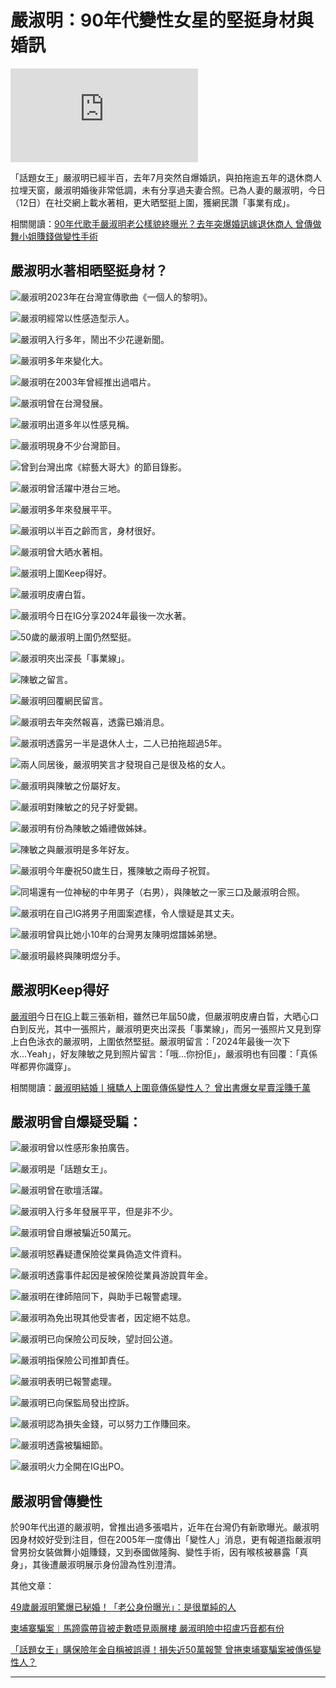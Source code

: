 # 嚴淑明：90年代變性女星的堅挺身材與婚訊

![嚴淑明水著相](https://media-proc.singtao.ca/photo.php?s=https://media.singtao.ca/wp-content/uploads/master_sandbox/2024/11/2024111222474564239.jpg&f=jpeg&w=815&q=75&v=1)

「話題女王」嚴淑明已經半百，去年7月突然自爆婚訊，與拍拖逾五年的退休商人拉埋天窗，嚴淑明婚後非常低調，未有分享過夫妻合照。已為人妻的嚴淑明，今日（12日）在社交網上載水著相，更大晒堅挺上圍，獲網民讚「事業有成」。

相關閱讀：[90年代歌手嚴淑明老公樣貌終曝光？去年突爆婚訊嫁退休商人 曾傳做舞小姐賺錢做變性手術](https://www.stheadline.com/realtime-entertainment/3381886/90%E5%B9%B4%E4%BB%A3%E6%AD%8C%E6%89%8B%E5%9A%B4%E6%B7%91%E6%98%8E%E8%80%81%E5%85%AC%E6%A8%A3%E8%B2%8C%E7%B5%82%E6%9B%9D%E5%85%89%E5%8E%BB%E5%B9%B4%E7%AA%81%E7%88%86%E5%A9%9A%E8%A8%8A%E5%AB%81%E9%80%80%E4%BC%BC%E5%B0%88%E6%AC%8A%E4%BA%BA-%E6%9B%BE%E5%82%B3%E5%81%9A%E8%88%9E%E5%B0%8F%E5%A7%90%E8%B3%BA%E9%8C%A2%E5%81%9A%E8%AE%8A%E6%80%A7%E6%89%8B%E8%A1%93)

## 嚴淑明水著相晒堅挺身材？

![嚴淑明2023年在台灣宣傳歌曲《一個人的黎明》。](https://image.hkhl.hk/f/1024p0/0x0/100/none/9f5515f5535af25b36362d2e059791e9/2023-07/VideoScreenshot--MandyyanshumingInstagram-0_01_.jpg)

![嚴淑明經常以性感造型示人。](https://image.hkhl.hk/f/1024p0/0x0/lr/sthl/3275ef7658d4382c3a1a850cc84afa7a/2023-07/enp15p05240403.jpg)

![嚴淑明入行多年，鬧出不少花邊新聞。](https://image.hkhl.hk/f/1024p0/0x0/lr/sthl/2f719ad9bc06d64433b843b67e68899f/2023-07/DCENT48503052003.jpg)

![嚴淑明多年來變化大。](https://image.hkhl.hk/f/1024p0/0x0/lr/sthl/ef70c90bc16ddea45e07105a6b27cacc/2023-07/IMG_8531.JPG)

![嚴淑明在2003年曾經推出過唱片。](https://image.hkhl.hk/f/1024p0/0x0/100/none/bef800e77a465d9d52d69e3c8e5819ed/2023-07/DCENT60617122003.jpg)

![嚴淑明曾在台灣發展。](https://image.hkhl.hk/f/1024p0/0x0/100/none/c1dd816f34e3e7d367200ddd5bfc4866/2023-07/DCENT62604042005.jpg)

![嚴淑明出道多年以性感見稱。](https://image.hkhl.hk/f/1024p0/0x0/lr/sthl/d8efcc92048bf63c913eb189565e964a/2023-07/xcab03aa.jpg)

![嚴淑明現身不少台灣節目。](https://image.hkhl.hk/f/1024p0/0x0/100/none/593b057c24b52130ba406e6d51dc8646/2023-07/IMG_2066a_0.jpg)

![曾到台灣出席《綜藝大哥大》的節目錄影。](https://image.hkhl.hk/f/1024p0/0x0/100/none/0538b6b10baadf567d0a8590cdfb7303/2023-07/wne14p20121110.jpg)

![嚴淑明曾活躍中港台三地。](https://image.hkhl.hk/f/1024p0/0x0/100/none/c885f5f3f55bea25ec84581f810f6a34/2024-07/YIM_20_.jpg)

![嚴淑明多年來發展平平。](https://image.hkhl.hk/f/1024p0/0x0/100/none/9ddcf147ce899fc3f348ed9aa3360225/2024-07/YIM_21_.jpg)

![嚴淑明以半百之齡而言，身材很好。](https://image.hkhl.hk/f/1024p0/0x0/100/none/8599162201bbfac83d96732b0e3a103e/2024-11/yim_11_.jpg)

![嚴淑明曾大晒水著相。](https://image.hkhl.hk/f/1024p0/0x0/100/none/02decf67defea450ffa2b9de13818950/2024-11/yim_16_.jpg)

![嚴淑明上圍Keep得好。](https://image.hkhl.hk/f/1024p0/0x0/100/none/e8bfaf649d1a4eb34e7fd104c1f83b79/2024-11/yim_18_.jpg)

![嚴淑明皮膚白晢。](https://image.hkhl.hk/f/1024p0/0x0/100/none/d0ded2622cef0357773e12176983110f/2024-11/yim_17_.jpg)

![嚴淑明今日在IG分享2024年最後一次水著。](https://image.hkhl.hk/f/1024p0/0x0/100/none/09340c924999e587036ad7850382fe1b/2024-11/yim_4_.jpg)

![50歲的嚴淑明上圍仍然堅挺。](https://image.hkhl.hk/f/1024p0/0x0/100/none/12d2d11246384fe1ae0c867ab58e0e7e/2024-11/yim_5_.jpg)

![嚴淑明夾出深長「事業線」。](https://image.hkhl.hk/f/1024p0/0x0/100/none/51ab235baac72868e8353c7964172c9b/2024-11/yim_3_.jpg)

![陳敏之留言。](https://image.hkhl.hk/f/1024p0/0x0/100/none/d6b7dcd920e6de0648c2674dba409efd/2024-11/CAP2_4.jpg)

![嚴淑明回覆網民留言。](https://image.hkhl.hk/f/1024p0/0x0/100/none/d8b4eb84244b2512a3e1c43c97aeab0f/2024-11/yim_20_.jpg)

![嚴淑明去年突然報喜，透露已婚消息。](https://image.hkhl.hk/f/1024p0/0x0/100/none/3be0ee8a832e89a2262d34ff581a4ca1/2023-07/111_1_.jpg)

![嚴淑明透露另一半是退休人士，二人已拍拖超過5年。](https://image.hkhl.hk/f/1024p0/0x0/100/none/ef581ce1e6f5109f43e46ac91be13d96/2023-07/111_2_.jpg)

![兩人同居後，嚴淑明笑言才發現自己是很及格的女人。](https://image.hkhl.hk/f/1024p0/0x0/100/none/583ac499f36490dd8913fb2247afbdfb/2023-07/111_3_.jpg)

![嚴淑明與陳敏之份屬好友。](https://image.hkhl.hk/f/1024p0/0x0/100/none/13df00a8c05f403bb158c1b56b2cd1b7/2023-07/357107487_797215031776887_2502608471538629412_n.jpg)

![嚴淑明對陳敏之的兒子好愛錫。](https://image.hkhl.hk/f/1024p0/0x0/100/none/01a641ff4610e576e2f5b71623787fbc/2023-07/357433163_797215021776888_431666835712169241_n.jpg)

![嚴淑明有份為陳敏之婚禮做姊妹。](https://image.hkhl.hk/f/1024p0/0x0/100/none/a4f884c052b2329754b26bb09479b0a2/2023-07/169035232432844.jpg)

![陳敏之與嚴淑明是多年好友。](https://image.hkhl.hk/f/1024p0/0x0/100/none/8a3116686ae1bf03e6e87dbffab9d884/2024-09/sharonchanmanchi_1726037335_3454574011038134570_2910983.jpg)

![嚴淑明今年慶祝50歲生日，獲陳敏之兩母子祝賀。](https://image.hkhl.hk/f/1024p0/0x0/100/none/94e09fa53a8e962a570e655e371fcdf6/2024-09/sharonchanmanchi_1726037335_3454574011273166188_2910983.jpg)

![同場還有一位神秘的中年男子（右男），與陳敏之一家三口及嚴淑明合照。](https://image.hkhl.hk/f/1024p0/0x0/100/none/ea2a2bf4537771401df7764bdbff8ffe/2024-09/172606727589841.jpg)

![嚴淑明在自己IG將男子用圖案遮樣，令人懷疑是其丈夫。](https://image.hkhl.hk/f/1024p0/0x0/100/none/cc8640dcdc519596a9d4fca2bcb71d63/2024-11/Po_.jpg)

![嚴淑明曾與比她小10年的台灣男友陳明煜譜姊弟戀。](https://image.hkhl.hk/f/1024p0/0x0/100/none/0610fd446a9e60d1e5d8d8eab748146f/2023-07/24983_385320178228_573803228_3977494_4615646_n.jpg)

![嚴淑明最終與陳明煜分手。](https://image.hkhl.hk/f/1024p0/0x0/100/none/fe29a62cf3ca5a32e7d363044ab28bd0/2023-07/IMG_8417.JPG)

## 嚴淑明Keep得好

[嚴淑明](https://www.instagram.com/yanshuming/)今日在[IG](https://www.instagram.com/p/DCQflV5h2a1/)上載三張新相，雖然已年屆50歲，但嚴淑明皮膚白晢，大晒心口白到反光，其中一張照片，嚴淑明更夾出深長「事業線」，而另一張照片又見到穿上白色泳衣的嚴淑明，上圍依然堅挺。嚴淑明留言：「2024年最後一次下水...Yeah」，好友陳敏之見到照片留言：「哦...你扮佢」，嚴淑明也有回覆：「真係咩都畀你識穿」。

相關閱讀：[嚴淑明結婚丨擁驕人上圍竟傳係變性人？ 曾出書爆女星賣淫賺千萬](https://www.stheadline.com/realtime-entertainment/3257455/%E5%9A%B4%E6%B7%91%E6%98%8E%E7%B5%90%E5%A9%9A%E4%B8%A8%E6%93%81%E9%A9%95%E4%BA%BA%E4%B8%8A%E5%9C%8D%E7%AB%9F%E5%82%B3%E4%BF%82%E8%AE%8A%E6%80%A7%E4%BA%BA-%E6%9B%BE%E5%87%BA%E6%9B%B8%E7%88%86%E5%A5%B3%E6%98%9F%E8%B3%A3%E6%B7%AB%E8%B3%BA%E5%8D%83%E8%90%AC)

## 嚴淑明曾自爆疑受騙：

![嚴淑明曾以性感形象拍廣告。](https://image.hkhl.hk/f/1024p0/0x0/lr/sthl/f20a33f9f9c0db2601292b253c379ce3/2024-07/5957.jpg)

![嚴淑明是「話題女王」。](https://image.hkhl.hk/f/1024p0/0x0/100/none/81f60d3b25ac460afefc1ba7ecbf2d00/2024-11/yim_7_.jpg)

![嚴淑明曾在歌壇活躍。](https://image.hkhl.hk/f/1024p0/0x0/100/none/0fd50802780c7e28168021b791332cbe/2024-07/YIM_13_.jpg)

![嚴淑明入行多年發展平平，但是非不少。](https://image.hkhl.hk/f/1024p0/0x0/100/none/5e651df54a582ca00f99289b3f7e5336/2024-07/YIM_12_.jpg)

![嚴淑明曾自爆被騙近50萬元。](https://image.hkhl.hk/f/1024p0/0x0/100/none/0bd0b922d421f1e12240e56027fe26e5/2024-07/YIM_19_.jpg)

![嚴淑明怒轟疑遭保險從業員偽造文件資料。](https://image.hkhl.hk/f/1024p0/0x0/100/none/c2282a9a06441c80d2bef85f382ca720/2024-07/YIM_17_.jpg)

![嚴淑明透露事件起因是被保險從業員游說買年金。](https://image.hkhl.hk/f/1024p0/0x0/100/none/eca2c2025b251e8697efc34edccec9d1/2024-07/YIM_5_.jpg)

![嚴淑明在律師陪同下，與助手已報警處理。](https://image.hkhl.hk/f/1024p0/0x0/100/none/144c7e98c892767a25eb6e4834bb564a/2024-07/YIM_6_.jpg)

![嚴淑明為免出現其他受害者，因定絕不姑息。](https://image.hkhl.hk/f/1024p0/0x0/100/none/645dc51755dfed852d46bcf735a27008/2024-07/YIM_8_.jpg)

![嚴淑明已向保險公司反映，望討回公道。](https://image.hkhl.hk/f/1024p0/0x0/100/none/45b0bef5567bf5f7f4a66c16f86ee8fd/2024-07/YIM_11_.jpg)

![嚴淑明指保險公司推卸責任。](https://image.hkhl.hk/f/1024p0/0x0/100/none/bd5a0af65ad215f51383b5a347e90e4e/2024-07/YIM_14_.jpg)

![嚴淑明表明已報警處理。](https://image.hkhl.hk/f/1024p0/0x0/100/none/11239fc7c85a1514a51fb6bf64f687c5/2024-07/YIM_16_.jpg)

![嚴淑明已向保監局發出控訴。](https://image.hkhl.hk/f/1024p0/0x0/100/none/3fffbde601a3cb5e77ee12c626d7a43d/2024-07/YIM_10_.jpg)

![嚴淑明認為損失金錢，可以努力工作賺回來。](https://image.hkhl.hk/f/1024p0/0x0/100/none/0bfb6956e145affe1fba676ea8f26cff/2024-07/YIM_9_.jpg)

![嚴淑明透露被騙細節。](https://image.hkhl.hk/f/1024p0/0x0/100/none/b3a9301a08a978dd6da4742cb2020492/2024-07/YIM_23_.jpg)

![嚴淑明火力全開在IG出PO。](https://image.hkhl.hk/f/1024p0/0x0/100/none/9a95d3af9eea03b5a940bcc6971663ae/2024-07/YIM_2_.jpg)

## 嚴淑明曾傳變性

於90年代出道的嚴淑明，曾推出過多張唱片，近年在台灣仍有新歌曝光。嚴淑明因身材姣好受到注目，但在2005年一度傳出「變性人」消息，更有報道指嚴淑明曾男扮女裝做舞小姐賺錢，又到泰國做隆胸、變性手術，因有喉核被暴露「真身」，其後遭嚴淑明展示身份證為性別澄清。

其他文章：

[49歲嚴淑明驚爆已秘婚！「老公身份曝光」：是很單純的人](https://www.stheadline.com/entertainment-hot/3257432/49%E6%AD%B2%E5%9A%B4%E6%B7%91%E6%98%8E%E9%A9%9A%E7%88%86%E5%B7%B2%E7%A7%98%E5%A9%9A%E8%80%81%E5%85%AC%E8%BA%AB%E4%BB%BD%E6%9B%9D%E5%85%89%E6%98%AF%E5%BE%88%E5%96%AE%E7%B4%94%E7%9A%84%E4%BA%BA)

[柬埔寨騙案︱馬蹄露帶貨被走數唔見兩層樓 嚴淑明險中招盧巧音都有份](https://www.stheadline.com/entertainment-live/3137539/%E6%9F%AC%E5%9F%94%E5%AF%A8%E9%A8%99%E6%A1%88%E9%A6%AC%E8%B9%84%E9%9C%B2%E5%B8%B6%E8%B2%A8%E8%A2%AB%E8%B5%B0%E6%95%B8%E5%94%94%E8%A6%8B%E5%85%A9%E5%B1%A4%E6%A8%93-%E5%9A%B4%E6%B7%91%E6%98%8E%E9%9A%AA%E4%B8%AD%E6%8B%9B%E7%9B%A7%E5%B7%A7%E9%9F%B3%E9%83%BD%E6%9C%89%E4%BB%BD-)

[「話題女王」購保險年金自稱被誤導！損失近50萬報警 曾捲柬埔寨騙案被傳係變性人？](https://www.stheadline.com/realtime-entertainment/3365736/%E8%A9%B1%E9%A1%8C%E5%A5%B3%E7%8E%8B%E8%B3%BC%E4%BF%9D%E9%9A%AA%E5%B9%B4%E9%87%91%E8%87%AA%E7%A8%B1%E8%A2%AB%E8%AA%A4%E5%B0%8E%E6%90%8D%E5%A4%B1%E8%BF%9150%E8%90%AC%E5%A0%B1%E8%AD%A6-%E6%9B%BE%E6%8D%B2%E6%9F%AC%E5%9F%94%E5%AF%A8%E9%A8%99%E6%A1%88%E8%A2%AB%E5%82%B3%E4%BF%82%E8%AE%8A%E6%80%A7%E4%BA%BA)

---